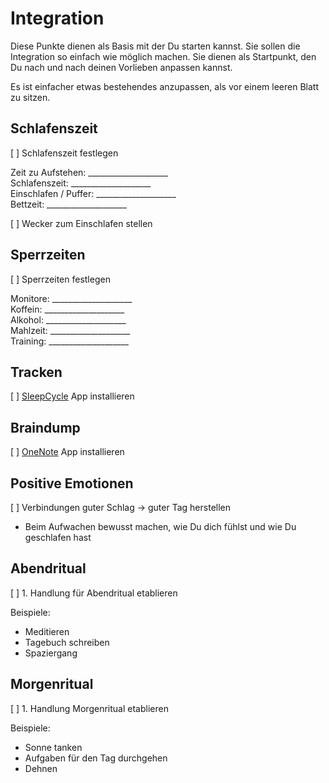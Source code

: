 # Integration

Diese Punkte dienen als Basis mit der Du starten kannst. Sie sollen die Integration so einfach wie möglich machen. Sie dienen als Startpunkt, den Du nach und nach deinen Vorlieben anpassen kannst.

Es ist einfacher etwas bestehendes anzupassen, als vor einem leeren Blatt zu sitzen.

## Schlafenszeit

[ ] Schlafenszeit festlegen

Zeit zu Aufstehen:      ____________________  
Schlafenszeit:          ____________________  
Einschlafen / Puffer:   ____________________  
Bettzeit:               ____________________  

[ ] Wecker zum Einschlafen stellen

## Sperrzeiten

[ ] Sperrzeiten festlegen

Monitore:               ____________________  
Koffein:                ____________________  
Alkohol:                ____________________  
Mahlzeit:               ____________________  
Training:               ____________________  

## Tracken

[ ] [SleepCycle](https://www.sleepcycle.com/) App installieren

## Braindump

[ ] [OneNote](https://www.microsoft.com/de-de/microsoft-365/onenote/digital-note-taking-app) App installieren

## Positive Emotionen

[ ] Verbindungen guter Schlag -> guter Tag herstellen

- Beim Aufwachen bewusst machen, wie Du dich fühlst und wie Du geschlafen hast

## Abendritual

[ ] 1. Handlung für Abendritual etablieren

Beispiele:

- Meditieren
- Tagebuch schreiben
- Spaziergang

## Morgenritual

[ ] 1. Handlung Morgenritual etablieren

Beispiele:

- Sonne tanken
- Aufgaben für den Tag durchgehen
- Dehnen